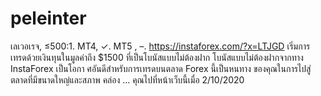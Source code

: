 # peleinter
  เลเวอเรจ, ≤500:1. MT4, ✓. MT5 , –. https://instaforex.com/?x=LTJGD เริ่มการเทรดด้วยเงินทุนในมูลค่าถึง $1500 ที่เป็นโบนัสแบบไม่ต้องฝาก โบนัสแบบไม่ต้องฝากจากทาง InstaForex เป็นโอกา ศอันดีสำหรับการเทรดบนตลาด Forex นี้เป็นหนทาง ของคุณในการไปสู่ตลาดที่มีขนาดใหญ่และสภาพ คล่อง ... คุณไปที่หน้าเว็บนี้เมื่อ 2/10/2020
